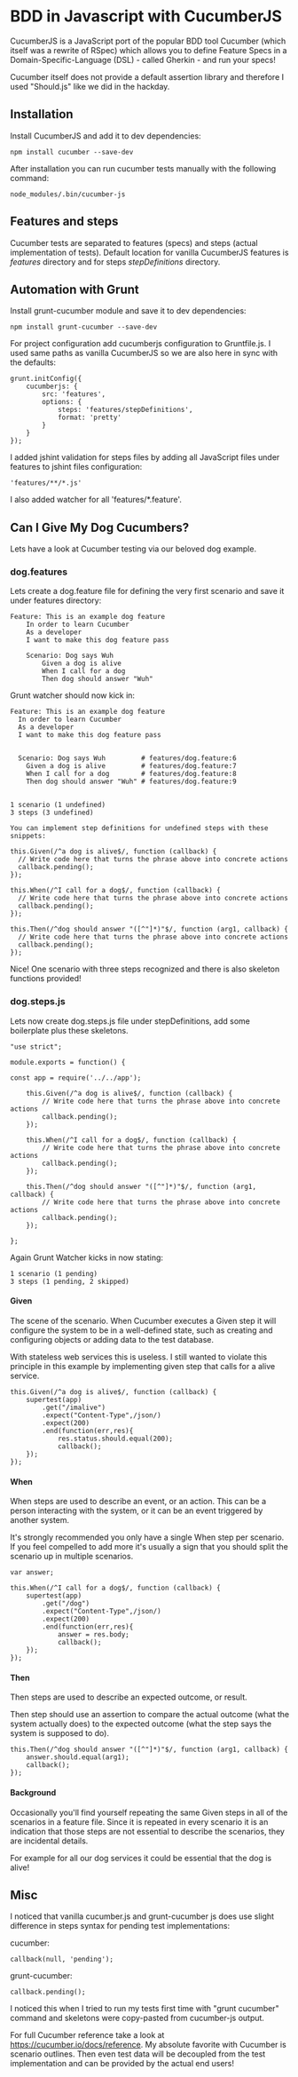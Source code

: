 # BDD in Javascript with CucumberJS

CucumberJS is a JavaScript port of the popular BDD tool Cucumber (which itself was a rewrite of RSpec) which allows you to define Feature Specs in a Domain-Specific-Language (DSL) - called Gherkin - and run your specs!

Cucumber itself does not provide a default assertion library and therefore I used "Should.js" like we did in the hackday.

## Installation

Install CucumberJS and add it to dev dependencies:

```
npm install cucumber --save-dev
```

After installation you can run cucumber tests manually with the following command:

```
node_modules/.bin/cucumber-js
```

## Features and steps

Cucumber tests are separated to features (specs) and steps (actual implementation of tests). Default location for vanilla CucumberJS features is *features* directory and for steps *stepDefinitions* directory.

## Automation with Grunt

Install grunt-cucumber module and save it to dev dependencies:

```
npm install grunt-cucumber --save-dev
```

For project configuration add cucumberjs configuration to Gruntfile.js. I used same paths as vanilla CucumberJS so we are also here in sync with the defaults:

```
grunt.initConfig({
	cucumberjs: {
		src: 'features',
		options: {
			steps: 'features/stepDefinitions',
			format: 'pretty'
		}
	}
});
```

I added jshint validation for steps files by adding all JavaScript files under features to jshint files configuration:

```
'features/**/*.js'
```

I also added watcher for all 'features/*.feature'.

## Can I Give My Dog Cucumbers?
Lets have a look at Cucumber testing via our beloved dog example.

### dog.features
Lets create a dog.feature file for defining the very first scenario and save it under features directory:

```
Feature: This is an example dog feature
	In order to learn Cucumber
	As a developer
	I want to make this dog feature pass

	Scenario: Dog says Wuh
		Given a dog is alive
		When I call for a dog
		Then dog should answer "Wuh"
```

Grunt watcher should now kick in:

```
Feature: This is an example dog feature
  In order to learn Cucumber
  As a developer
  I want to make this dog feature pass


  Scenario: Dog says Wuh         # features/dog.feature:6
    Given a dog is alive         # features/dog.feature:7
    When I call for a dog        # features/dog.feature:8
    Then dog should answer "Wuh" # features/dog.feature:9


1 scenario (1 undefined)
3 steps (3 undefined)

You can implement step definitions for undefined steps with these snippets:

this.Given(/^a dog is alive$/, function (callback) {
  // Write code here that turns the phrase above into concrete actions
  callback.pending();
});

this.When(/^I call for a dog$/, function (callback) {
  // Write code here that turns the phrase above into concrete actions
  callback.pending();
});

this.Then(/^dog should answer "([^"]*)"$/, function (arg1, callback) {
  // Write code here that turns the phrase above into concrete actions
  callback.pending();
});
```

Nice! One scenario with three steps recognized and there is also skeleton functions provided!

### dog.steps.js

Lets now create dog.steps.js file under stepDefinitions, add some boilerplate plus these skeletons.

```
"use strict";

module.exports = function() {
	
const app = require('../../app');

	this.Given(/^a dog is alive$/, function (callback) {
		// Write code here that turns the phrase above into concrete actions
		callback.pending();
	});

	this.When(/^I call for a dog$/, function (callback) {
		// Write code here that turns the phrase above into concrete actions
		callback.pending();
	});

	this.Then(/^dog should answer "([^"]*)"$/, function (arg1, callback) {
		// Write code here that turns the phrase above into concrete actions
		callback.pending();
	});

};
```

Again Grunt Watcher kicks in now stating:

```
1 scenario (1 pending)
3 steps (1 pending, 2 skipped)
```

#### Given

The scene of the scenario. When Cucumber executes a Given step it will configure the system to be in a well-defined state, such as creating and configuring objects or adding data to the test database.

With stateless web services this is useless. I still wanted to violate this principle in this example by implementing given step that calls for a alive service.

```
this.Given(/^a dog is alive$/, function (callback) {
	supertest(app)
		.get("/imalive")
		.expect("Content-Type",/json/)
		.expect(200)
		.end(function(err,res){
			res.status.should.equal(200);
			callback();
	});
});
```

#### When

When steps are used to describe an event, or an action. This can be a person interacting with the system, or it can be an event triggered by another system.

It's strongly recommended you only have a single When step per scenario. If you feel compelled to add more it's usually a sign that you should split the scenario up in multiple scenarios.

```
var answer;

this.When(/^I call for a dog$/, function (callback) {
	supertest(app)
		.get("/dog")
		.expect("Content-Type",/json/)
		.expect(200)
		.end(function(err,res){
			answer = res.body;
			callback();
	});
});
```
#### Then

Then steps are used to describe an expected outcome, or result.

Then step should use an assertion to compare the actual outcome (what the system actually does) to the expected outcome (what the step says the system is supposed to do).

```
this.Then(/^dog should answer "([^"]*)"$/, function (arg1, callback) {
	answer.should.equal(arg1);
	callback();
});
```

#### Background

Occasionally you'll find yourself repeating the same Given steps in all of the scenarios in a feature file. Since it is repeated in every scenario it is an indication that those steps are not essential to describe the scenarios, they are incidental details.

For example for all our dog services it could be essential that the dog is alive!

## Misc

I noticed that vanilla cucumber.js and grunt-cucumber js does use slight difference in steps syntax for pending test implementations:


cucumber:
```
callback(null, 'pending');
```
grunt-cucumber:
```
callback.pending();
```

I noticed this when I tried to run my tests first time with "grunt cucumber" command and skeletons were copy-pasted from cucumber-js output.

For full Cucumber reference take a look at https://cucumber.io/docs/reference. My absolute favorite with Cucumber is scenario outlines. Then even test data will be decoupled from the test implementation and can be provided by the actual end users!




